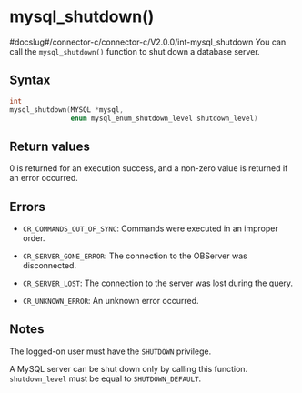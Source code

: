 mysql_shutdown() 
=====================================
#docslug#/connector-c/connector-c/V2.0.0/int-mysql_shutdown
You can call the `mysql_shutdown()` function to shut down a database server. 

Syntax 
---------------------------

```c
int
mysql_shutdown(MYSQL *mysql,
               enum mysql_enum_shutdown_level shutdown_level)
```



Return values 
----------------------------------

0 is returned for an execution success, and a non-zero value is returned if an error occurred.

Errors 
---------------------------

* `CR_COMMANDS_OUT_OF_SYNC`: Commands were executed in an improper order.

  

* `CR_SERVER_GONE_ERROR`: The connection to the OBServer was disconnected.

  

* `CR_SERVER_LOST`: The connection to the server was lost during the query.

  

* `CR_UNKNOWN_ERROR`: An unknown error occurred.

  




Notes 
--------------------------

The logged-on user must have the `SHUTDOWN` privilege. 

A MySQL server can be shut down only by calling this function. `shutdown_level` must be equal to `SHUTDOWN_DEFAULT`.
